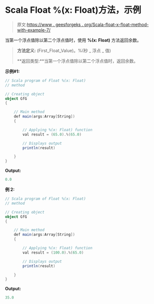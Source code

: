 # Scala Float %(x: Float)方法，示例

> 原文:[https://www . geesforgeks . org/Scala-float-x-float-method-with-example-7/](https://www.geeksforgeeks.org/scala-float-x-float-method-with-example-7/)

当第一个浮点值除以第二个浮点值时，使用 **%(x: Float)** 方法返回余数。

> **方法定义:** (First_Float_Value)。%(秒 _ 浮点 _ 值)
> 
> **返回类型:**当第一个浮点值除以第二个浮点值时，返回余数。

**示例#1:**

```scala
// Scala program of Float %(x: Float)
// method

// Creating object
object GfG
{ 

    // Main method
    def main(args:Array[String])
    {

        // Applying %(x: Float) function
        val result = (65.0).%(65.0)

        // Displays output
        println(result)

    }
} 
```

**Output:**

```scala
0.0

```

**例 2:**

```scala
// Scala program of Float %(x: Float)
// method

// Creating object
object GfG
{ 

    // Main method
    def main(args:Array[String])
    {

        // Applying %(x: Float) function
        val result = (100.0).%(65.0)

        // Displays output
        println(result)

    }
} 
```

**Output:**

```scala
35.0

```